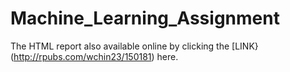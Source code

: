 # Machine_Learning_Assignment

The HTML report also available online by clicking the [LINK}(http://rpubs.com/wchin23/150181) here.
